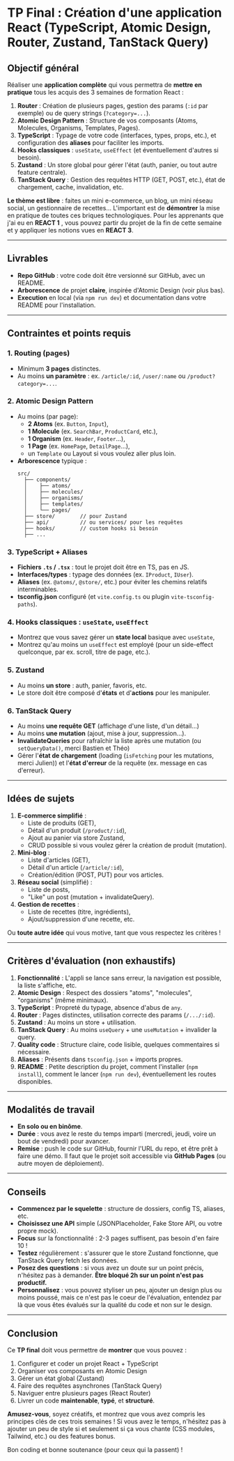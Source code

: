 # **TP Final : Création d'une application React (TypeScript, Atomic Design, Router, Zustand, TanStack Query)**

## **Objectif général**
Réaliser une **application complète** qui vous permettra de **mettre en pratique** tous les acquis des 3 semaines de formation React :

1. **Router** : Création de plusieurs pages, gestion des params (`:id` par exemple) ou de query strings (`?category=...`).
2. **Atomic Design Pattern** : Structure de vos composants (Atoms, Molecules, Organisms, Templates, Pages).  
3. **TypeScript** : Typage de votre code (interfaces, types, props, etc.), et configuration des **aliases** pour faciliter les imports.  
4. **Hooks classiques** : `useState`, `useEffect` (et éventuellement d'autres si besoin).  
5. **Zustand** : Un store global pour gérer l'état (auth, panier, ou tout autre feature centrale).  
6. **TanStack Query** : Gestion des requêtes HTTP (GET, POST, etc.), état de chargement, cache, invalidation, etc.

**Le thème est libre** : faites un mini e-commerce, un blog, un mini réseau social, un gestionnaire de recettes… L'important est de **démontrer** la mise en pratique de toutes ces briques technologiques. Pour les apprenants que j'ai eu en **REACT 1** , vous pouvez partir du projet de la fin de cette semaine et y appliquer les notions vues en **REACT 3**.

---

## **Livrables**

- **Repo GitHub** : votre code doit être versionné sur GitHub, avec un README.  
- **Arborescence** de projet **claire**, inspirée d'Atomic Design (voir plus bas).  
- **Execution** en local (via `npm run dev`) et documentation dans votre README pour l'installation.

---

## **Contraintes et points requis**

### 1. **Routing (pages)**
- Minimum **3 pages** distinctes.  
- Au moins **un paramètre** : ex. `/article/:id`, `/user/:name` ou `/product?category=...`.  

### 2. **Atomic Design Pattern**
- Au moins (par page):  
  - **2 Atoms** (ex. `Button`, `Input`),  
  - **1 Molecule** (ex. `SearchBar`, `ProductCard`, etc.),  
  - **1 Organism** (ex. `Header`, `Footer`…),  
  - **1 Page** (ex. `HomePage`, `DetailPage`…),  
  - un `Template` ou Layout si vous voulez aller plus loin.  
- **Arborescence** typique :  
  ```
  src/
    ├── components/
    │    ├── atoms/
    │    ├── molecules/
    │    ├── organisms/
    │    ├── templates/
    │    └── pages/
    ├── store/        // pour Zustand
    ├── api/          // ou services/ pour les requêtes
    ├── hooks/        // custom hooks si besoin
    ├── ...
  ```

### 3. **TypeScript + Aliases**
- **Fichiers `.ts` / `.tsx`** : tout le projet doit être en TS, pas en JS.  
- **Interfaces/types** : typage des données (ex. `IProduct`, `IUser`).  
- **Aliases** (ex. `@atoms/`, `@store/`, etc.) pour éviter les chemins relatifs interminables.  
- **tsconfig.json** configuré (et `vite.config.ts` ou plugin `vite-tsconfig-paths`).

### 4. **Hooks classiques** : `useState`, `useEffect`
- Montrez que vous savez gérer un **state local** basique avec `useState`,  
- Montrez qu'au moins un `useEffect` est employé (pour un side-effect quelconque, par ex. scroll, titre de page, etc.).

### 5. **Zustand**
- Au moins **un store** : auth, panier, favoris, etc.  
- Le store doit être composé d'**états** et d'**actions** pour les manipuler.

### 6. **TanStack Query**
- Au moins **une requête GET** (affichage d'une liste, d'un détail…)  
- Au moins **une mutation** (ajout, mise à jour, suppression…).  
- **InvalidateQueries** pour rafraîchir la liste après une mutation (ou `setQueryData()`, merci Bastien et Théo)
- Gérer l'**état de chargement** (loading (`isFetching` pour les mutations, merci Julien)) et l'**état d'erreur** de la requête (ex. message en cas d'erreur).

---

## **Idées de sujets**

1. **E-commerce simplifié** :  
   - Liste de produits (GET),  
   - Détail d'un produit (`/product/:id`),  
   - Ajout au panier via store Zustand,  
   - CRUD possible si vous voulez gérer la création de produit (mutation).  
2. **Mini-blog** :  
   - Liste d'articles (GET),  
   - Détail d'un article (`/article/:id`),  
   - Création/édition (POST, PUT) pour vos articles.  
3. **Réseau social** (simplifié) :  
   - Liste de posts,  
   - "Like" un post (mutation + invalidateQuery).  
4. **Gestion de recettes** :  
   - Liste de recettes (titre, ingrédients),  
   - Ajout/suppression d'une recette, etc.

Ou **toute autre idée** qui vous motive, tant que vous respectez les critères !

---

## **Critères d'évaluation (non exhaustifs)**

1. **Fonctionnalité** : L'appli se lance sans erreur, la navigation est possible, la liste s'affiche, etc.  
2. **Atomic Design** : Respect des dossiers "atoms", "molecules", "organisms" (même minimaux).  
3. **TypeScript** : Propreté du typage, absence d'abus de `any`.  
4. **Router** : Pages distinctes, utilisation correcte des params (`/.../:id`).  
5. **Zustand** : Au moins un store + utilisation.  
6. **TanStack Query** : Au moins `useQuery` + une `useMutation` + invalider la query.  
7. **Quality code** : Structure claire, code lisible, quelques commentaires si nécessaire.  
8. **Aliases** : Présents dans `tsconfig.json` + imports propres.  
9. **README** : Petite description du projet, comment l'installer (`npm install`), comment le lancer (`npm run dev`), éventuellement les routes disponibles.

---

## **Modalités de travail**

- **En solo ou en binôme**.  
- **Durée** : vous avez le reste du temps imparti (mercredi, jeudi, voire un bout de vendredi) pour avancer.  
- **Remise** : push le code sur GitHub, fournir l'URL du repo, et être prêt à faire une démo. Il faut que le projet soit accessible via **GitHub Pages** (ou autre moyen de déploiement).

---

## **Conseils**

- **Commencez par le squelette** : structure de dossiers, config TS, aliases, etc.  
- **Choisissez une API** simple (JSONPlaceholder, Fake Store API, ou votre propre mock).  
- **Focus** sur la fonctionnalité : 2-3 pages suffisent, pas besoin d'en faire 10 !  
- **Testez** régulièrement : s'assurer que le store Zustand fonctionne, que TanStack Query fetch les données.  
- **Posez des questions**  : si vous avez un doute sur un point précis, n'hésitez pas à demander. **Être bloqué 2h sur un point n'est pas productif.**
- **Personnalisez** : vous pouvez styliser un peu, ajouter un design plus ou moins poussé, mais ce n'est pas le coeur de l'évaluation, entendez par là que vous êtes évalués sur la qualité du code et non sur le design.

---

## **Conclusion**

Ce **TP final** doit vous permettre de **montrer** que vous pouvez :  
1. Configurer et coder un projet React + TypeScript  
2. Organiser vos composants en Atomic Design  
3. Gérer un état global (Zustand)  
4. Faire des requêtes asynchrones (TanStack Query)  
5. Naviguer entre plusieurs pages (React Router)  
6. Livrer un code **maintenable**, **typé**, et **structuré**.

**Amusez-vous**, soyez créatifs, et montrez que vous avez compris les principes clés de ces trois semaines ! Si vous avez le temps, n'hésitez pas à ajouter un peu de style si et seulement si ça vous chante (CSS modules, Tailwind, etc.) ou des features bonus. 

Bon coding et bonne soutenance (pour ceux qui la passent) !